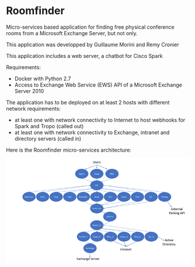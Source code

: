 Roomfinder
==========

Micro-services based application for finding free physical conference rooms from a Microsoft Exchange Server, but not only.

This application was developped by Guillaume Morini and Remy Cronier

This application includes a web server, a chatbot for Cisco Spark


Requirements:
 - Docker with Python 2.7
 - Access to Exchange Web Service (EWS) API of a Microsoft Exchange Server 2010 

The application has to be deployed on at least 2 hosts with different network requirements:
 - at least one with network connectivity to Internet to host webhooks for Spark and Tropo (called out)
 - at least one with network connectivity to Exchange, intranet and directory servers (called in)

Here is the Roomfinder micro-services architecture:

![Micro Services Architecture](pictures/architecture.png "Micro Services Architecture")



